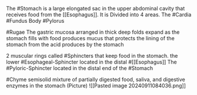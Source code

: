 The #Stomach is a large elongated sac in the upper abdominal cavity that receives food from the [[Esophagus]]. It is Divided into 4 areas.
	The #Cardia
	#Fundus
	Body
	#Pylorus 

#Rugae 
	The gastric mucosa arranged in thick deep folds
	expand as the stomach fills with food
	produces mucus that protects the lining of the
	 stomach from the acid produces by the stomach

2 muscular rings called #Sphincters that keep food in the stomach.
	the lower #Esophageal-Sphincter
		located in the distal #[[Esophagus]]
	The #Pyloric-Sphincter 
		located in the distal end of the #Stomach

#Chyme
	semisolid mixture of partially digested food, saliva, and digestive enzymes in the stomach
	(Picture)
		![[Pasted image 20240911084036.png]]























